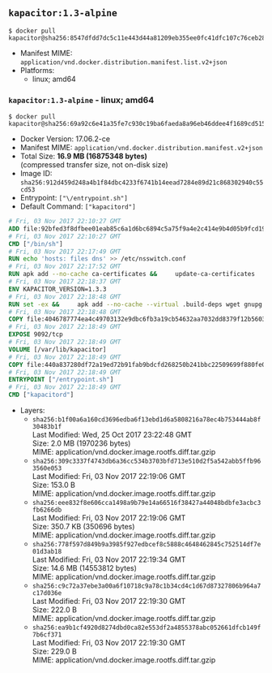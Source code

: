 ## `kapacitor:1.3-alpine`

```console
$ docker pull kapacitor@sha256:8547dfdd7dc5c11e443d44a81209eb355ee0fc41dfc107c76ceb2869e4f3fc03
```

-	Manifest MIME: `application/vnd.docker.distribution.manifest.list.v2+json`
-	Platforms:
	-	linux; amd64

### `kapacitor:1.3-alpine` - linux; amd64

```console
$ docker pull kapacitor@sha256:69a92c6e41a35fe7c930c19ba6faeda8a96eb46ddee4f1689cd515bb5e74391f
```

-	Docker Version: 17.06.2-ce
-	Manifest MIME: `application/vnd.docker.distribution.manifest.v2+json`
-	Total Size: **16.9 MB (16875348 bytes)**  
	(compressed transfer size, not on-disk size)
-	Image ID: `sha256:912d459d248a4b1f84dbc4233f6741b14eead7284e89d21c868302940c55cd53`
-	Entrypoint: `["\/entrypoint.sh"]`
-	Default Command: `["kapacitord"]`

```dockerfile
# Fri, 03 Nov 2017 22:10:27 GMT
ADD file:92bfed3f8dfbee01eab85c6a1d6bc6894c5a75f9a4e2c414e9b4d05b9fcd19d0 in / 
# Fri, 03 Nov 2017 22:10:27 GMT
CMD ["/bin/sh"]
# Fri, 03 Nov 2017 22:17:49 GMT
RUN echo 'hosts: files dns' >> /etc/nsswitch.conf
# Fri, 03 Nov 2017 22:17:52 GMT
RUN apk add --no-cache ca-certificates &&     update-ca-certificates
# Fri, 03 Nov 2017 22:18:37 GMT
ENV KAPACITOR_VERSION=1.3.3
# Fri, 03 Nov 2017 22:18:48 GMT
RUN set -ex &&     apk add --no-cache --virtual .build-deps wget gnupg tar &&     for key in         05CE15085FC09D18E99EFB22684A14CF2582E0C5 ;     do         gpg --keyserver ha.pool.sks-keyservers.net --recv-keys "$key" ||         gpg --keyserver pgp.mit.edu --recv-keys "$key" ||         gpg --keyserver keyserver.pgp.com --recv-keys "$key" ;     done &&     wget -q https://dl.influxdata.com/kapacitor/releases/kapacitor-${KAPACITOR_VERSION}-static_linux_amd64.tar.gz.asc &&     wget -q https://dl.influxdata.com/kapacitor/releases/kapacitor-${KAPACITOR_VERSION}-static_linux_amd64.tar.gz &&     gpg --batch --verify kapacitor-${KAPACITOR_VERSION}-static_linux_amd64.tar.gz.asc kapacitor-${KAPACITOR_VERSION}-static_linux_amd64.tar.gz &&     mkdir -p /usr/src &&     tar -C /usr/src -xzf kapacitor-${KAPACITOR_VERSION}-static_linux_amd64.tar.gz &&     rm -f /usr/src/kapacitor-*/kapacitor.conf &&     chmod +x /usr/src/kapacitor-*/* &&     cp -a /usr/src/kapacitor-*/* /usr/bin/ &&     rm -rf *.tar.gz* /usr/src /root/.gnupg &&     apk del .build-deps
# Fri, 03 Nov 2017 22:18:48 GMT
COPY file:4046787774ea4c49703132e9dbc6fb3a19cb54632aa7032dd8379f12b56034d9 in /etc/kapacitor/kapacitor.conf 
# Fri, 03 Nov 2017 22:18:49 GMT
EXPOSE 9092/tcp
# Fri, 03 Nov 2017 22:18:49 GMT
VOLUME [/var/lib/kapacitor]
# Fri, 03 Nov 2017 22:18:49 GMT
COPY file:440a837280df72a19ed72b91fab9bdcfd268250b241bbc22509699f880fe0d17 in /entrypoint.sh 
# Fri, 03 Nov 2017 22:18:49 GMT
ENTRYPOINT ["/entrypoint.sh"]
# Fri, 03 Nov 2017 22:18:49 GMT
CMD ["kapacitord"]
```

-	Layers:
	-	`sha256:b1f00a6a160cd3696edba6f13ebd1d6a5808216a78ec4b753444ab8f30483b1f`  
		Last Modified: Wed, 25 Oct 2017 23:22:48 GMT  
		Size: 2.0 MB (1970236 bytes)  
		MIME: application/vnd.docker.image.rootfs.diff.tar.gzip
	-	`sha256:309c3337f4743db6a36cc534b3703bfd713e510d2f5a542abb5ffb963560e053`  
		Last Modified: Fri, 03 Nov 2017 22:19:06 GMT  
		Size: 153.0 B  
		MIME: application/vnd.docker.image.rootfs.diff.tar.gzip
	-	`sha256:eee832f8e606cca1498a9b79e14a66516f38427a44048bdbfe3acbc3fb6266db`  
		Last Modified: Fri, 03 Nov 2017 22:19:06 GMT  
		Size: 350.7 KB (350696 bytes)  
		MIME: application/vnd.docker.image.rootfs.diff.tar.gzip
	-	`sha256:778f597d849b9a3985f927edbcef8c5888c4648462845c752514df7e01d3ab18`  
		Last Modified: Fri, 03 Nov 2017 22:19:34 GMT  
		Size: 14.6 MB (14553812 bytes)  
		MIME: application/vnd.docker.image.rootfs.diff.tar.gzip
	-	`sha256:c9c72a37ebe3a00a6f10718c9a78c1b34cd4c1d67d87327806b964a7c17d036e`  
		Last Modified: Fri, 03 Nov 2017 22:19:30 GMT  
		Size: 222.0 B  
		MIME: application/vnd.docker.image.rootfs.diff.tar.gzip
	-	`sha256:ea9b1cf4920d8274dbd0ca82e553df2a4855378abc052661dfcb149f7b6cf371`  
		Last Modified: Fri, 03 Nov 2017 22:19:30 GMT  
		Size: 229.0 B  
		MIME: application/vnd.docker.image.rootfs.diff.tar.gzip
